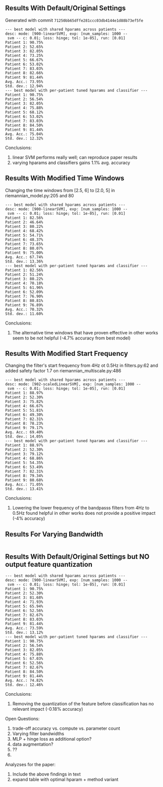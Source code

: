 

## Results With Default/Original Settings

Generated with commit `71250bb65dffe281ccc03db4144e1d88b73ef5fe`

```
--- best model with shared hparams across patients ---
desc: mode: [900-linearSVM], exp: [num_samples: 1000 -- 
 svm -- c: 0.01; loss: hinge; tol: 1e-05], run: [0.01]
Patient 1: 90.75%
Patient 2: 52.65%
Patient 3: 82.05%
Patient 4: 73.25%
Patient 5: 66.67%
Patient 6: 53.02%
Patient 7: 83.03%
Patient 8: 82.66%
Patient 9: 81.44%
Avg. Acc.: 73.95%
Std. dev.: 12.94%
--- best model with per-patient tuned hparams and classifier ---
Patient 1: 90.75%
Patient 2: 56.54%
Patient 3: 82.05%
Patient 4: 75.88%
Patient 5: 68.12%
Patient 6: 53.02%
Patient 7: 83.03%
Patient 8: 84.50%
Patient 9: 81.44%
Avg. Acc.: 75.04%
Std. dev.: 12.32%
```

Conclusions: 
1. linear SVM performs really well; can reproduce paper results
2. varying hparams and classifiers gains 1.1% avg. accuracy 

## Results With Modified Time Windows
Changing the time windows from [2.5, 6] to [2.0, 5] in riemannian_model.py:205 and 80
```
--- best model with shared hparams across patients ---
desc: mode: [900-linearSVM], exp: [num_samples: 1000 -- 
 svm -- c: 0.01; loss: hinge; tol: 1e-05], run: [0.01]
Patient 1: 82.56%
Patient 2: 46.64%
Patient 3: 80.22%
Patient 4: 68.42%
Patient 5: 54.71%
Patient 6: 48.37%
Patient 7: 73.65%
Patient 8: 80.07%
Patient 9: 75.00%
Avg. Acc.: 67.74%
Std. dev.: 13.36%
--- best model with per-patient tuned hparams and classifier ---
Patient 1: 82.56%
Patient 2: 51.24%
Patient 3: 80.22%
Patient 4: 70.18%
Patient 5: 61.96%
Patient 6: 52.09%
Patient 7: 76.90%
Patient 8: 80.81%
Patient 9: 76.89%
Avg. Acc.: 70.32%
Std. dev.: 11.60%
```
Conclusions: 
1. The alternative time windows that have proven effective in other works seem to be not helpful (-4.7% accuracy from best model)

## Results With Modified Start Frequency
Changing the filter's start frequency from 4Hz ot 0.5Hz in filters.py:62 and added safety factor 1.7 on riemannian_multiscale.py:486
```
--- best model with shared hparams across patients ---
desc: mode: [902-scaledLinearSVM], exp: [num_samples: 1000 -- 
 svm -- c: 0.01; loss: hinge; tol: 1e-05], run: [0.01]
Patient 1: 88.97%
Patient 2: 52.30%
Patient 3: 75.82%
Patient 4: 66.67%
Patient 5: 51.81%
Patient 6: 49.30%
Patient 7: 82.31%
Patient 8: 78.23%
Patient 9: 79.17%
Avg. Acc.: 69.40%
Std. dev.: 14.05%
--- best model with per-patient tuned hparams and classifier ---
Patient 1: 88.97%
Patient 2: 52.30%
Patient 3: 79.12%
Patient 4: 68.86%
Patient 5: 54.35%
Patient 6: 53.49%
Patient 7: 82.31%
Patient 8: 79.34%
Patient 9: 80.68%
Avg. Acc.: 71.05%
Std. dev.: 13.41%
```

Conclusions: 
1. Lowering the lower frequency of the bandpasss filters from 4Hz to 0.5Hz found helpful in other works does not provide a positive impact (-4% accuracy)

## Results For Varying Bandwidth

```

```


## Results With Default/Original Settings but NO output feature quantization

```
--- best model with shared hparams across patients ---
desc: mode: [900-linearSVM], exp: [num_samples: 1000 -- 
 svm -- c: 0.01; loss: hinge; tol: 1e-05], run: [0.01]
Patient 1: 90.75%
Patient 2: 52.30%
Patient 3: 81.68%
Patient 4: 71.93%
Patient 5: 65.94%
Patient 6: 52.56%
Patient 7: 82.67%
Patient 8: 83.03%
Patient 9: 81.44%
Avg. Acc.: 73.59%
Std. dev.: 13.12%
--- best model with per-patient tuned hparams and classifier ---
Patient 1: 90.75%
Patient 2: 56.54%
Patient 3: 82.05%
Patient 4: 75.88%
Patient 5: 67.03%
Patient 6: 52.56%
Patient 7: 82.67%
Patient 8: 84.50%
Patient 9: 81.44%
Avg. Acc.: 74.82%
Std. dev.: 12.46%
```
Conclusions: 
1. Removing the quantization of the feature before classification has no relevant impact (-0.18% accuracy)





Open Questions: 
1. trade-off accuracy vs. compute vs. parameter count
2. Varying filter bandwidths
3. MLP + hinge loss as additional option?
4. data augmentation?
5. ??
6. 

Analyzses for the paper: 
1. Include the above findings in text
2. expand table with optimal hparam + method variant
